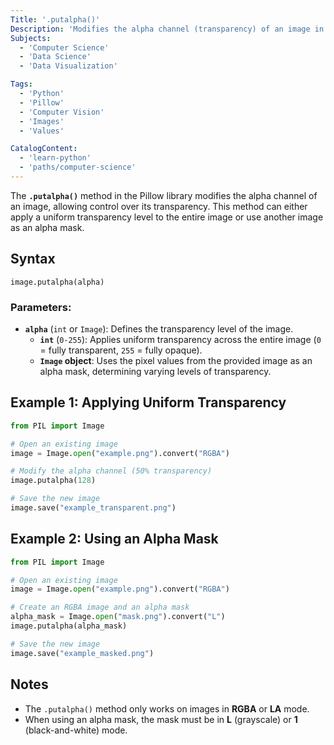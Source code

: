 ```yaml
---
Title: '.putalpha()'
Description: 'Modifies the alpha channel (transparency) of an image in the Pillow library.'
Subjects:
  - 'Computer Science'
  - 'Data Science'
  - 'Data Visualization' 

Tags:
  - 'Python'
  - 'Pillow'
  - 'Computer Vision'
  - 'Images'
  - 'Values'

CatalogContent:
  - 'learn-python'
  - 'paths/computer-science'
---
```


The **`.putalpha()`** method in the Pillow library modifies the alpha channel of an image, allowing control over its transparency. This method can either apply a uniform transparency level to the entire image or use another image as an alpha mask.

## Syntax

```psuedo
image.putalpha(alpha)
```

### Parameters:
  - **`alpha`** (`int` or `Image`): Defines the transparency level of the image.
    - **`int`** (`0-255`): Applies uniform transparency across the entire image (`0` = fully transparent, `255` = fully opaque).
    - **`Image` object**: Uses the pixel values from the provided image as an alpha mask, determining varying levels of transparency.

## Example 1: Applying Uniform Transparency

```py
from PIL import Image

# Open an existing image
image = Image.open("example.png").convert("RGBA")

# Modify the alpha channel (50% transparency)
image.putalpha(128)

# Save the new image
image.save("example_transparent.png")
```

## Example 2: Using an Alpha Mask

``` py 
from PIL import Image 

# Open an existing image  
image = Image.open("example.png").convert("RGBA")  

# Create an RGBA image and an alpha mask  
alpha_mask = Image.open("mask.png").convert("L")  
image.putalpha(alpha_mask)  

# Save the new image  
image.save("example_masked.png") 
```

## Notes
- The `.putalpha()` method only works on images in **RGBA** or **LA** mode.
- When using an alpha mask, the mask must be in **L** (grayscale) or **1** (black-and-white) mode.
